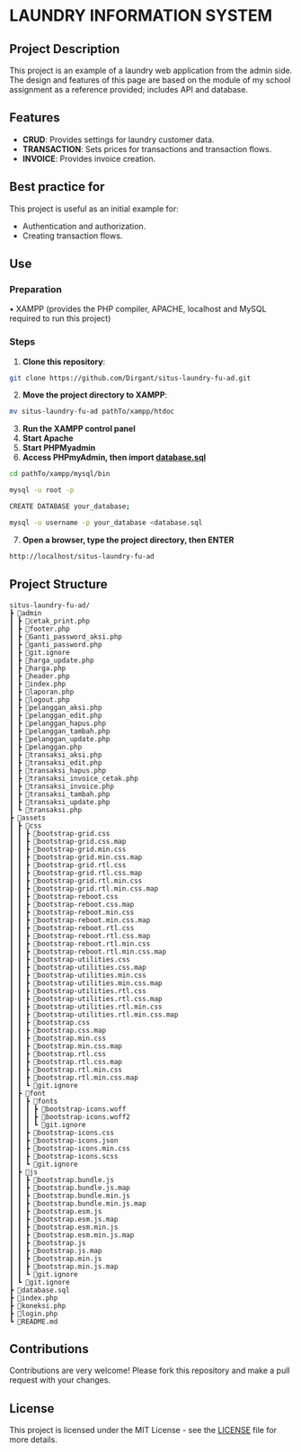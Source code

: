 # LAUNDRY INFORMATION SYSTEM

## Project Description
This project is an example of a laundry web application from the admin side. The design and features of this page are based on the module of my school assignment as a reference provided; includes API and database.
## Features
- **CRUD**: Provides settings for laundry customer data.
- **TRANSACTION**: Sets prices for transactions and transaction flows.
- **INVOICE**: Provides invoice creation.

## Best practice for
This project is useful as an initial example for:
- Authentication and authorization.
- Creating transaction flows.

## Use
### Preparation
• XAMPP (provides the PHP compiler, APACHE, localhost and MySQL required to run this project)
### Steps
1. **Clone this repository**:
``` bash
git clone https://github.com/Dirgant/situs-laundry-fu-ad.git
```
2. **Move the project directory to XAMPP**:
``` bash
mv situs-laundry-fu-ad pathTo/xampp/htdoc
```
3. **Run the XAMPP control panel**
4. **Start Apache**
5. **Start PHPMyadmin**
6. **Access PHPmyAdmin, then import [database.sql](database.sql)**
```bash
cd pathTo/xampp/mysql/bin
```
```bash
mysql -u root -p
```
```bash
CREATE DATABASE your_database;
```
```bash
mysql -u username -p your_database <database.sql
```
7. **Open a browser, type the project directory, then ENTER**
```bash
http://localhost/situs-laundry-fu-ad
```

## Project Structure
```
situs-laundry-fu-ad/
┣ 📂admin
┃ ┣ 📜cetak_print.php
┃ ┣ 📜footer.php
┃ ┣ 📜Ganti_password_aksi.php
┃ ┣ 📜ganti_password.php
┃ ┣ 📜git.ignore
┃ ┣ 📜harga_update.php
┃ ┣ 📜harga.php
┃ ┣ 📜header.php
┃ ┣ 📜index.php
┃ ┣ 📜laporan.php
┃ ┣ 📜logout.php
┃ ┣ 📜pelanggan_aksi.php
┃ ┣ 📜pelanggan_edit.php
┃ ┣ 📜pelanggan_hapus.php
┃ ┣ 📜pelanggan_tambah.php
┃ ┣ 📜pelanggan_update.php
┃ ┣ 📜pelanggan.php
┃ ┣ 📜transaksi_aksi.php
┃ ┣ 📜transaksi_edit.php
┃ ┣ 📜transaksi_hapus.php
┃ ┣ 📜transaksi_invoice_cetak.php
┃ ┣ 📜transaksi_invoice.php
┃ ┣ 📜transaksi_tambah.php
┃ ┣ 📜transaksi_update.php
┃ ┗ 📜transaksi.php
┣ 📂assets
┃ ┣ 📂css
┃ ┃ ┣ 📜bootstrap-grid.css
┃ ┃ ┣ 📜bootstrap-grid.css.map
┃ ┃ ┣ 📜bootstrap-grid.min.css
┃ ┃ ┣ 📜bootstrap-grid.min.css.map
┃ ┃ ┣ 📜bootstrap-grid.rtl.css
┃ ┃ ┣ 📜bootstrap-grid.rtl.css.map
┃ ┃ ┣ 📜bootstrap-grid.rtl.min.css
┃ ┃ ┣ 📜bootstrap-grid.rtl.min.css.map
┃ ┃ ┣ 📜bootstrap-reboot.css
┃ ┃ ┣ 📜bootstrap-reboot.css.map
┃ ┃ ┣ 📜bootstrap-reboot.min.css
┃ ┃ ┣ 📜bootstrap-reboot.min.css.map
┃ ┃ ┣ 📜bootstrap-reboot.rtl.css
┃ ┃ ┣ 📜bootstrap-reboot.rtl.css.map
┃ ┃ ┣ 📜bootstrap-reboot.rtl.min.css
┃ ┃ ┣ 📜bootstrap-reboot.rtl.min.css.map
┃ ┃ ┣ 📜bootstrap-utilities.css
┃ ┃ ┣ 📜bootstrap-utilities.css.map
┃ ┃ ┣ 📜bootstrap-utilities.min.css
┃ ┃ ┣ 📜bootstrap-utilities.min.css.map
┃ ┃ ┣ 📜bootstrap-utilities.rtl.css
┃ ┃ ┣ 📜bootstrap-utilities.rtl.css.map
┃ ┃ ┣ 📜bootstrap-utilities.rtl.min.css
┃ ┃ ┣ 📜bootstrap-utilities.rtl.min.css.map
┃ ┃ ┣ 📜bootstrap.css
┃ ┃ ┣ 📜bootstrap.css.map
┃ ┃ ┣ 📜bootstrap.min.css
┃ ┃ ┣ 📜bootstrap.min.css.map
┃ ┃ ┣ 📜bootstrap.rtl.css
┃ ┃ ┣ 📜bootstrap.rtl.css.map
┃ ┃ ┣ 📜bootstrap.rtl.min.css
┃ ┃ ┣ 📜bootstrap.rtl.min.css.map
┃ ┃ ┗ 📜git.ignore
┃ ┣ 📂font
┃ ┃ ┣ 📂fonts
┃ ┃ ┃ ┣ 📜bootstrap-icons.woff
┃ ┃ ┃ ┣ 📜bootstrap-icons.woff2
┃ ┃ ┃ ┗ 📜git.ignore
┃ ┃ ┣ 📜bootstrap-icons.css
┃ ┃ ┣ 📜bootstrap-icons.json
┃ ┃ ┣ 📜bootstrap-icons.min.css
┃ ┃ ┣ 📜bootstrap-icons.scss
┃ ┃ ┗ 📜git.ignore
┃ ┣ 📂js
┃ ┃ ┣ 📜bootstrap.bundle.js
┃ ┃ ┣ 📜bootstrap.bundle.js.map
┃ ┃ ┣ 📜bootstrap.bundle.min.js
┃ ┃ ┣ 📜bootstrap.bundle.min.js.map
┃ ┃ ┣ 📜bootstrap.esm.js
┃ ┃ ┣ 📜bootstrap.esm.js.map
┃ ┃ ┣ 📜bootstrap.esm.min.js
┃ ┃ ┣ 📜bootstrap.esm.min.js.map
┃ ┃ ┣ 📜bootstrap.js
┃ ┃ ┣ 📜bootstrap.js.map
┃ ┃ ┣ 📜bootstrap.min.js
┃ ┃ ┣ 📜bootstrap.min.js.map
┃ ┃ ┗ 📜git.ignore
┃ ┗ 📜git.ignore
┣ 📜database.sql
┣ 📜index.php
┣ 📜koneksi.php
┣ 📜login.php
┗ 📜README.md
```

## Contributions
Contributions are very welcome! Please fork this repository and make a pull request with your changes.

## License
This project is licensed under the MIT License - see the [LICENSE](LICENSE) file for more details.
